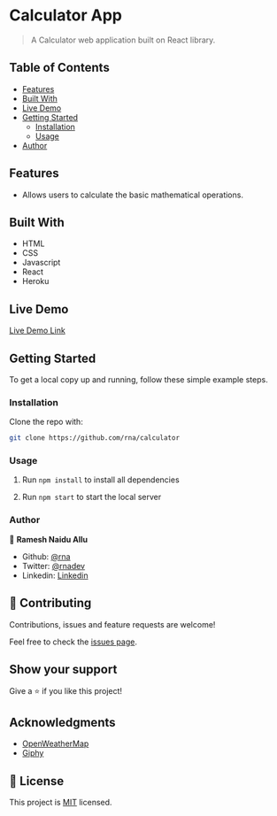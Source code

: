 # Calculator App

> A Calculator web application built on React library.

<!-- ![Start page](./src/assets/images/screencapture.png) -->

## Table of Contents

- [Features](#features)
- [Built With](#built-with)
- [Live Demo](#live-demo)
- [Getting Started](#getting-started)
  - [Installation](#installation)
  - [Usage](#usage)
- [Author](#author)

## Features

- Allows users to calculate the basic mathematical operations.

## Built With

- HTML
- CSS
- Javascript
- React
- Heroku

## Live Demo

[Live Demo Link](https://https://rna-calculator.herokuapp.com/)

## Getting Started

To get a local copy up and running, follow these simple example steps.

<!-- ### Prerequisites -->

<!-- ### Setup -->

### Installation

Clone the repo with:

```sh
git clone https://github.com/rna/calculator
```

### Usage

1. Run `npm install` to install all dependencies

2. Run `npm start` to start the local server

<!-- ## Roadmap -->

<!-- ### Deployment -->

### Author

👤 **Ramesh Naidu Allu**

- Github: [@rna](https://github.com/rna)
- Twitter: [@rnadev](https://twitter.com/rnadev)
- Linkedin: [Linkedin](https://linkedin.com/in/ramesh-naidu)

## 🤝 Contributing

Contributions, issues and feature requests are welcome!

Feel free to check the [issues page](issues/).

## Show your support

Give a ⭐️ if you like this project!

## Acknowledgments

- [OpenWeatherMap](https://api.openweathermap.org)
- [Giphy](https://giphy.com)

## 📝 License

This project is [MIT](lic.url) licensed.

